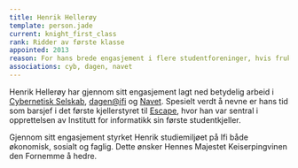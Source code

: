 ```yaml
---
title: Henrik Hellerøy
template: person.jade
current: knight_first_class
rank: Ridder av første klasse
appointed: 2013
reason: For hans brede engasjement i flere studentforeninger, hvis frukter studentmassen har nytt godt av, tildeles Henrik Hellerøy graden Ridder av første klasse av Hennes Majestet Keiserpingvinen den Fornemmes orden.
associations: cyb, dagen, navet
---
```


Henrik Hellerøy har gjennom sitt engasjement lagt ned betydelig arbeid i [Cybernetisk Selskab](http://cyb.no/), [dagen@ifi](http://dagen.at.ifi.uio.no/) og [Navet](http://navet.ifi.uio.no/). Spesielt verdt å nevne er hans tid som barsjef i det første kjellerstyret til [Escape](http://cyb.ifi.uio.no/kjeller/), hvor han var sentral i opprettelsen av Institutt for informatikk sin første studentkjeller.

Gjennom sitt engasjement styrket Henrik studiemiljøet på Ifi både økonomisk, sosialt og faglig. Dette ønsker Hennes Majestet Keiserpingvinen den Fornemme å hedre.
